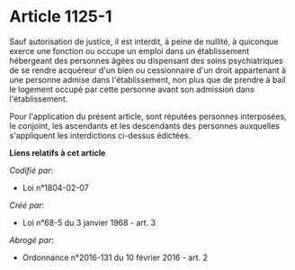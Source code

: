 # Article 1125-1

Sauf autorisation de justice, il est interdit, à peine de nullité, à quiconque exerce une fonction ou occupe un emploi dans
un établissement hébergeant des personnes âgées ou dispensant des soins psychiatriques de se rendre acquéreur d'un bien ou
cessionnaire d'un droit appartenant à une personne admise dans l'établissement, non plus que de prendre à bail le logement
occupé par cette personne avant son admission dans l'établissement.

Pour l'application du présent article, sont réputées personnes interposées, le conjoint, les ascendants et les descendants
des personnes auxquelles s'appliquent les interdictions ci-dessus édictées.

**Liens relatifs à cet article**

_Codifié par_:

  - Loi n°1804-02-07

_Créé par_:

  - Loi n°68-5 du 3 janvier 1968 - art. 3

_Abrogé par_:

  - Ordonnance n°2016-131 du 10 février 2016 - art. 2

